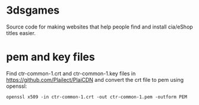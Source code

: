 # 3dsgames
Source code for making websites that help people find and install cia/eShop titles easier.
# pem and key files
Find ctr-common-1.crt and ctr-common-1.key files in https://github.com/Plailect/PlaiCDN and convert the crt file to pem using openssl:
```
openssl x509 -in ctr-common-1.crt -out ctr-common-1.pem -outform PEM
```
